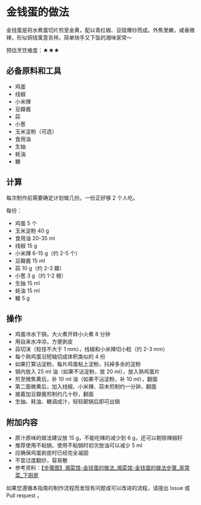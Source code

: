 # 金钱蛋的做法

金钱蛋是将水煮蛋切片煎至金黄，配以青红椒、豆豉爆炒而成。外焦里嫩，咸香微辣，形似铜钱寓意吉祥。简单快手又下饭的湘味家常～

预估烹饪难度：★★★

## 必备原料和工具

- 鸡蛋
- 线椒
- 小米辣
- 豆瓣酱
- 蒜
- 小葱
- 玉米淀粉（可选）
- 食用油
- 生抽
- 蚝油
- 糖

## 计算

每次制作前需要确定计划做几份。一份正好够 2 个人吃。

每份：

- 鸡蛋 5 个
- 玉米淀粉 40 g
- 食用油 20-35 ml
- 线椒 15 g
- 小米辣 6-15 g（约 2-5 个）
- 豆瓣酱 15 ml
- 蒜 10 g（约 2-3 瓣）
- 小葱 3 g（约 1-2 根）
- 生抽 15 ml
- 蚝油 15 ml
- 糖 5 g

## 操作

- 鸡蛋冷水下锅，大火煮开转小火煮 8 分钟
- 用自来水冲凉，方便剥皮
- 蒜切沫（粒径不大于 1 mm），线椒和小米辣切小粒（约 2-3 mm）
- 每个熟鸡蛋沿短轴切成体积类似的 4 份
- 如果打算沾淀粉，每片鸡蛋粘上淀粉，抖掉多余的淀粉
- 锅内放入 25 ml 油（如果不沾淀粉，放 20 ml），放入熟鸡蛋片
- 煎至微焦黄后，补 10 ml 油（如果不沾淀粉，补 10 ml），翻面
- 第二面微黄后，加入线椒、小米辣、蒜末煎制约一分钟，翻面
- 接着加豆瓣酱煎制约几十秒，翻面
- 生抽、耗油、糖调成汁，轻轻颠锅后即可出锅

## 附加内容

- 原汁原味的做法建议放 15 g，不能吃辣的减少到 6 g，还可以剔除辣椒籽
- 推荐使用不粘锅，使用不粘锅时初次放油可以减少 5 ml
- 应确保鸡蛋剥皮时已经完全凝固
- 不宜过度翻炒，容易散
- 参考资料：[【步骤图】湘菜馆-金钱蛋的做法_湘菜馆-金钱蛋的做法步骤_家常菜_下厨房](https://www.xiachufang.com/recipe/107161729/)

如果您遵循本指南的制作流程而发现有问题或可以改进的流程，请提出 Issue 或 Pull request 。
